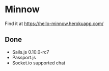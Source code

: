 Minnow
==============================

Find it at <https://hello-minnow.herokuapp.com/>


## Done
* Sails.js 0.10.0-rc7
* Passport.js
* Socket.io supported chat